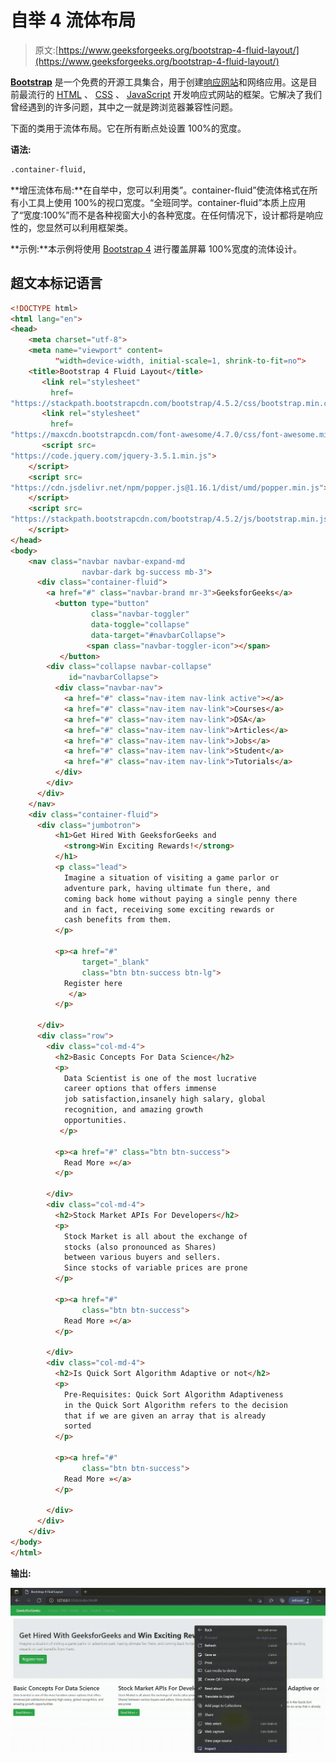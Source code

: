 # 自举 4 流体布局

> 原文:[https://www.geeksforgeeks.org/bootstrap-4-fluid-layout/](https://www.geeksforgeeks.org/bootstrap-4-fluid-layout/)

[**Bootstrap**](https://www.geeksforgeeks.org/bootstrap-tutorials/) 是一个免费的开源工具集合，用于创建[响应网站](https://www.geeksforgeeks.org/short-note-on-responsive-web-design/)和网络应用。这是目前最流行的 [HTML](https://www.geeksforgeeks.org/html-tutorials/) 、 [CSS](https://www.geeksforgeeks.org/css-tutorials/) 、 [JavaScript](https://www.geeksforgeeks.org/javascript-tutorial/) 开发响应式网站的框架。它解决了我们曾经遇到的许多问题，其中之一就是跨浏览器兼容性问题。

下面的类用于流体布局。它在所有断点处设置 100%的宽度。

**语法:**

```html
.container-fluid, 
```

**增压流体布局:**在自举中，您可以利用类”。container-fluid”使流体格式在所有小工具上使用 100%的视口宽度。“全班同学。container-fluid”本质上应用了“宽度:100%”而不是各种视窗大小的各种宽度。在任何情况下，设计都将是响应性的，您显然可以利用框架类。

**示例:**本示例将使用 [Bootstrap 4](https://www.geeksforgeeks.org/bootstrap-4-introduction/) 进行覆盖屏幕 100%宽度的流体设计。

## 超文本标记语言

```html
<!DOCTYPE html>
<html lang="en">
<head>
    <meta charset="utf-8">
    <meta name="viewport" content=
          "width=device-width, initial-scale=1, shrink-to-fit=no">
    <title>Bootstrap 4 Fluid Layout</title>
       <link rel="stylesheet"
         href=
"https://stackpath.bootstrapcdn.com/bootstrap/4.5.2/css/bootstrap.min.css">
       <link rel="stylesheet"
         href=
"https://maxcdn.bootstrapcdn.com/font-awesome/4.7.0/css/font-awesome.min.css">
       <script src=
"https://code.jquery.com/jquery-3.5.1.min.js">
    </script>
    <script src=
"https://cdn.jsdelivr.net/npm/popper.js@1.16.1/dist/umd/popper.min.js">
    </script>
    <script src=
"https://stackpath.bootstrapcdn.com/bootstrap/4.5.2/js/bootstrap.min.js">
    </script>
</head>
<body>
    <nav class="navbar navbar-expand-md 
                navbar-dark bg-success mb-3">
      <div class="container-fluid">
        <a href="#" class="navbar-brand mr-3">GeeksforGeeks</a>
          <button type="button" 
                  class="navbar-toggler" 
                  data-toggle="collapse" 
                  data-target="#navbarCollapse">
                 <span class="navbar-toggler-icon"></span>
           </button>
        <div class="collapse navbar-collapse" 
             id="navbarCollapse">
          <div class="navbar-nav">
            <a href="#" class="nav-item nav-link active"></a>
            <a href="#" class="nav-item nav-link">Courses</a>
            <a href="#" class="nav-item nav-link">DSA</a>
            <a href="#" class="nav-item nav-link">Articles</a>
            <a href="#" class="nav-item nav-link">Jobs</a>
            <a href="#" class="nav-item nav-link">Student</a>
            <a href="#" class="nav-item nav-link">Tutorials</a>
          </div>
        </div>
      </div>   
    </nav>
    <div class="container-fluid">
      <div class="jumbotron">
          <h1>Get Hired With GeeksforGeeks and 
            <strong>Win Exciting Rewards!</strong>
          </h1>
          <p class="lead">
            Imagine a situation of visiting a game parlor or
            adventure park, having ultimate fun there, and 
            coming back home without paying a single penny there 
            and in fact, receiving some exciting rewards or 
            cash benefits from them. 
          </p>

          <p><a href="#"
                target="_blank" 
                class="btn btn-success btn-lg">
            Register here
             </a>
          </p>

      </div>
      <div class="row">
        <div class="col-md-4">
          <h2>Basic Concepts For Data Science</h2>
          <p>
            Data Scientist is one of the most lucrative 
            career options that offers immense 
            job satisfaction,insanely high salary, global
            recognition, and amazing growth 
            opportunities.
           </p>

          <p><a href="#" class="btn btn-success">
            Read More »</a>
          </p>

        </div>
        <div class="col-md-4">
          <h2>Stock Market APIs For Developers</h2>
          <p>
            Stock Market is all about the exchange of
            stocks (also pronounced as Shares)
            between various buyers and sellers.
            Since stocks of variable prices are prone
          </p>

          <p><a href="#"
                class="btn btn-success">
            Read More »</a>
          </p>

        </div>
        <div class="col-md-4">
          <h2>Is Quick Sort Algorithm Adaptive or not</h2>
          <p>
            Pre-Requisites: Quick Sort Algorithm Adaptiveness 
            in the Quick Sort Algorithm refers to the decision 
            that if we are given an array that is already 
            sorted
          </p>

          <p><a href="#"
                class="btn btn-success">
            Read More »</a>
          </p>

        </div>
      </div>
    </div>
</body>
</html>
```

**输出:**

![](img/c87dc4e708ceff7872d5b3c8210f2a14.png)